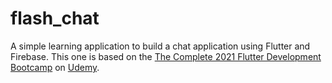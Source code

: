 # flash_chat

A simple learning application to build a chat application using Flutter and Firebase. This one is based on the [The Complete 2021 Flutter Development Bootcamp](https://www.udemy.com/course/flutter-bootcamp-with-dart/) on [Udemy](https://www.udemy.com).
